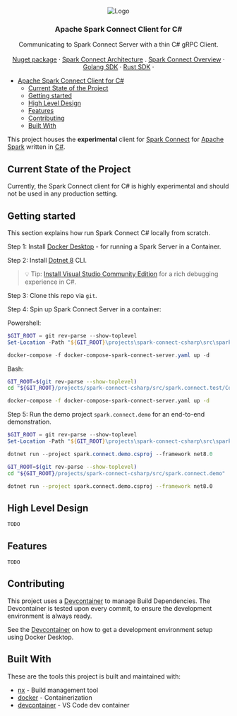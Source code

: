 <!-- PROJECT LOGO -->
<p align="center">
  <img src="https://rakirahman.blob.core.windows.net/public/images/Misc/Spark-Connect-Csharp.png" alt="Logo">
  <h3 align="center">Apache Spark Connect Client for C#</h3>
  <p align="center">
    Communicating to Spark Connect Server with a thin C# gRPC Client.
    <br />
    <br />
    <a href="https://www.nuget.org/packages/Apache.Spark.Connect#readme-body-tab">Nuget package</a>
    ·
    <a href="https://spark.apache.org/spark-connect/">Spark Connect Architecture</a>
    .
    <a href="https://spark.apache.org/docs/latest/spark-connect-overview.html">Spark Connect Overview</a>
    ·
    <a href="https://pkg.go.dev/github.com/apache/spark-connect-go/v34">Golang SDK</a>
    ·
    <a href="https://crates.io/crates/spark-connect-rs">Rust SDK</a>
    ·
  </p>
</p>

<!-- TOC -->

- [Apache Spark Connect Client for C#](#apache-spark-connect-client-for-c)
  - [Current State of the Project](#current-state-of-the-project)
  - [Getting started](#getting-started)
  - [High Level Design](#high-level-design)
  - [Features](#features)
  - [Contributing](#contributing)
  - [Built With](#built-with)

<!-- /TOC -->

This project houses the **experimental** client for [Spark Connect](https://spark.apache.org/docs/latest/spark-connect-overview.html) for [Apache Spark](https://spark.apache.org/) written in [C#](https://learn.microsoft.com/en-us/dotnet/csharp/).

## Current State of the Project

Currently, the Spark Connect client for C# is highly experimental and should
not be used in any production setting.

## Getting started

This section explains how run Spark Connect C# locally from scratch.

Step 1: Install [Docker Desktop](https://www.docker.com/products/docker-desktop/) - for running a Spark Server in a Container.

Step 2: Install [Dotnet 8](https://dotnet.microsoft.com/en-us/download/dotnet/8.0) CLI.

> 💡 Tip: [Install Visual Studio Community Edition](https://visualstudio.microsoft.com/) for a rich debugging experience in C#.

Step 3: Clone this repo via `git`.

Step 4: Spin up Spark Connect Server in a container:

Powershell:

```powershell
$GIT_ROOT = git rev-parse --show-toplevel
Set-Location -Path "${GIT_ROOT}\projects\spark-connect-csharp\src\spark.connect.test\Common\SparkHost"

docker-compose -f docker-compose-spark-connect-server.yaml up -d
```

Bash:

```bash
GIT_ROOT=$(git rev-parse --show-toplevel)
cd "${GIT_ROOT}/projects/spark-connect-csharp/src/spark.connect.test/Common/SparkHost"

docker-compose -f docker-compose-spark-connect-server.yaml up -d
```

Step 5: Run the demo project `spark.connect.demo` for an end-to-end demonstration.

```powershell
$GIT_ROOT = git rev-parse --show-toplevel
Set-Location -Path "${GIT_ROOT}\projects\spark-connect-csharp\src\spark.connect.demo"

dotnet run --project spark.connect.demo.csproj --framework net8.0
```

```bash
GIT_ROOT=$(git rev-parse --show-toplevel)
cd "${GIT_ROOT}/projects/spark-connect-csharp/src/spark.connect.demo"

dotnet run --project spark.connect.demo.csproj --framework net8.0
```

## High Level Design

`TODO`

## Features

`TODO`

## Contributing

This project uses a [Devcontainer](https://code.visualstudio.com/docs/devcontainers/containers) to manage Build Dependencies. The Devcontainer is tested upon every commit, to ensure the development environment is always ready.

See the [Devcontainer](.devcontainer/README.md) on how to get a development environment setup using Docker Desktop.

## Built With

These are the tools this project is built and maintained with:

- [nx](https://nx.dev/getting-started/intro) - Build management tool
- [docker](https://www.docker.com/) - Containerization
- [devcontainer](https://code.visualstudio.com/docs/remote/containers) - VS Code dev container
